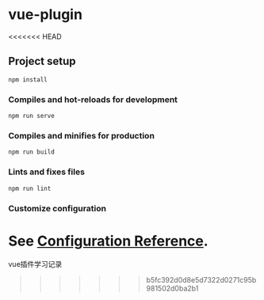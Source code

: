 # vue-plugin
<<<<<<< HEAD

## Project setup
```
npm install
```

### Compiles and hot-reloads for development
```
npm run serve
```

### Compiles and minifies for production
```
npm run build
```

### Lints and fixes files
```
npm run lint
```

### Customize configuration
See [Configuration Reference](https://cli.vuejs.org/config/).
=======
vue插件学习记录
>>>>>>> b5fc392d0d8e5d7322d0271c95b981502d0ba2b1
